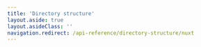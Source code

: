 ```yaml
---
title: 'Directory structure'
layout.aside: true
layout.asideClass: ''
navigation.redirect: /api-reference/directory-structure/nuxt
---
```

